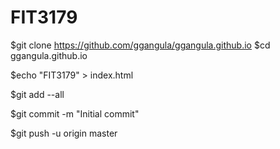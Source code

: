 # FIT3179
$git clone https://github.com/ggangula/ggangula.github.io
$cd ggangula.github.io

$echo "FIT3179" > index.html

$git add --all

$git commit -m "Initial commit"

$git push -u origin master
